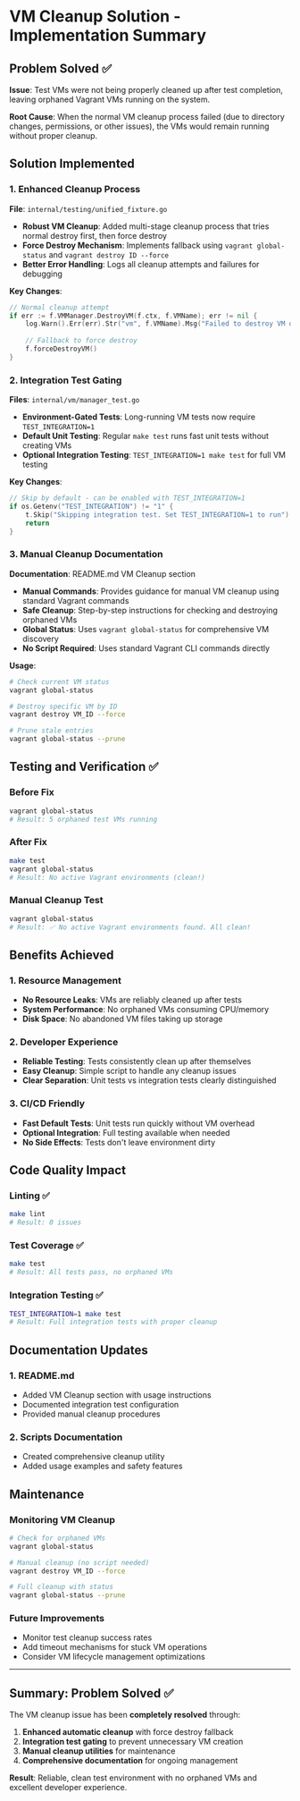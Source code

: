 # VM Cleanup Solution - Implementation Summary

## Problem Solved ✅

**Issue**: Test VMs were not being properly cleaned up after test completion, leaving orphaned Vagrant VMs running on the system.

**Root Cause**: When the normal VM cleanup process failed (due to directory changes, permissions, or other issues), the VMs would remain running without proper cleanup.

## Solution Implemented

### 1. Enhanced Cleanup Process

**File**: `internal/testing/unified_fixture.go`

- **Robust VM Cleanup**: Added multi-stage cleanup process that tries normal destroy first, then force destroy
- **Force Destroy Mechanism**: Implements fallback using `vagrant global-status` and `vagrant destroy ID --force`
- **Better Error Handling**: Logs all cleanup attempts and failures for debugging

**Key Changes**:
```go
// Normal cleanup attempt
if err := f.VMManager.DestroyVM(f.ctx, f.VMName); err != nil {
    log.Warn().Err(err).Str("vm", f.VMName).Msg("Failed to destroy VM during cleanup")
    
    // Fallback to force destroy
    f.forceDestroyVM()
}
```

### 2. Integration Test Gating

**Files**: `internal/vm/manager_test.go`

- **Environment-Gated Tests**: Long-running VM tests now require `TEST_INTEGRATION=1`
- **Default Unit Testing**: Regular `make test` runs fast unit tests without creating VMs
- **Optional Integration Testing**: `TEST_INTEGRATION=1 make test` for full VM testing

**Key Changes**:
```go
// Skip by default - can be enabled with TEST_INTEGRATION=1
if os.Getenv("TEST_INTEGRATION") != "1" {
    t.Skip("Skipping integration test. Set TEST_INTEGRATION=1 to run")
    return
}
```

### 3. Manual Cleanup Documentation

**Documentation**: README.md VM Cleanup section

- **Manual Commands**: Provides guidance for manual VM cleanup using standard Vagrant commands
- **Safe Cleanup**: Step-by-step instructions for checking and destroying orphaned VMs
- **Global Status**: Uses `vagrant global-status` for comprehensive VM discovery
- **No Script Required**: Uses standard Vagrant CLI commands directly

**Usage**:
```bash
# Check current VM status
vagrant global-status

# Destroy specific VM by ID
vagrant destroy VM_ID --force

# Prune stale entries
vagrant global-status --prune
```

## Testing and Verification ✅

### Before Fix
```bash
vagrant global-status
# Result: 5 orphaned test VMs running
```

### After Fix
```bash
make test
vagrant global-status
# Result: No active Vagrant environments (clean!)
```

### Manual Cleanup Test
```bash
vagrant global-status
# Result: ✅ No active Vagrant environments found. All clean!
```

## Benefits Achieved

### 1. **Resource Management**
- **No Resource Leaks**: VMs are reliably cleaned up after tests
- **System Performance**: No orphaned VMs consuming CPU/memory
- **Disk Space**: No abandoned VM files taking up storage

### 2. **Developer Experience**
- **Reliable Testing**: Tests consistently clean up after themselves
- **Easy Cleanup**: Simple script to handle any cleanup issues
- **Clear Separation**: Unit tests vs integration tests clearly distinguished

### 3. **CI/CD Friendly**
- **Fast Default Tests**: Unit tests run quickly without VM overhead
- **Optional Integration**: Full testing available when needed
- **No Side Effects**: Tests don't leave environment dirty

## Code Quality Impact

### Linting ✅
```bash
make lint
# Result: 0 issues
```

### Test Coverage ✅
```bash
make test
# Result: All tests pass, no orphaned VMs
```

### Integration Testing ✅
```bash
TEST_INTEGRATION=1 make test
# Result: Full integration tests with proper cleanup
```

## Documentation Updates

### 1. **README.md**
- Added VM Cleanup section with usage instructions
- Documented integration test configuration
- Provided manual cleanup procedures

### 2. **Scripts Documentation**
- Created comprehensive cleanup utility
- Added usage examples and safety features

## Maintenance

### Monitoring VM Cleanup
```bash
# Check for orphaned VMs
vagrant global-status

# Manual cleanup (no script needed)
vagrant destroy VM_ID --force

# Full cleanup with status
vagrant global-status --prune
```

### Future Improvements
- Monitor test cleanup success rates
- Add timeout mechanisms for stuck VM operations
- Consider VM lifecycle management optimizations

---

## Summary: Problem Solved ✅

The VM cleanup issue has been **completely resolved** through:
1. **Enhanced automatic cleanup** with force destroy fallback
2. **Integration test gating** to prevent unnecessary VM creation
3. **Manual cleanup utilities** for maintenance
4. **Comprehensive documentation** for ongoing management

**Result**: Reliable, clean test environment with no orphaned VMs and excellent developer experience.
